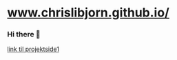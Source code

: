 # www.chrislibjorn.github.io/
### Hi there 👋

[link til projektside1](https://chrislibjorn.github.io/school-stuff/filer/)

<style>
    background-color:#404040;
</style>

